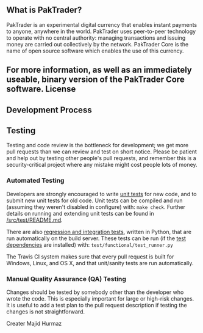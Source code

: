 

What is PakTrader?
----------------

PakTrader is an experimental digital currency that enables instant payments to
anyone, anywhere in the world. PakTrader uses peer-to-peer technology to operate
with no central authority: managing transactions and issuing money are carried
out collectively by the network. PakTrader Core is the name of open source
software which enables the use of this currency.

For more information, as well as an immediately useable, binary version of
the PakTrader Core software.
License
-------
 
Development Process
-------------------

 
Testing
-------

Testing and code review is the bottleneck for development; we get more pull
requests than we can review and test on short notice. Please be patient and help out by testing
other people's pull requests, and remember this is a security-critical project where any mistake might cost people
lots of money.

### Automated Testing

Developers are strongly encouraged to write [unit tests](src/test/README.md) for new code, and to
submit new unit tests for old code. Unit tests can be compiled and run
(assuming they weren't disabled in configure) with: `make check`. Further details on running
and extending unit tests can be found in [/src/test/README.md](/src/test/README.md).

There are also [regression and integration tests](/test), written
in Python, that are run automatically on the build server.
These tests can be run (if the [test dependencies](/test) are installed) with: `test/functional/test_runner.py`

The Travis CI system makes sure that every pull request is built for Windows, Linux, and OS X, and that unit/sanity tests are run automatically.

### Manual Quality Assurance (QA) Testing

Changes should be tested by somebody other than the developer who wrote the
code. This is especially important for large or high-risk changes. It is useful
to add a test plan to the pull request description if testing the changes is
not straightforward.

 Creater
Majid Hurmaz

